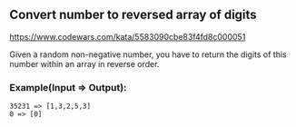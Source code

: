 ## Convert number to reversed array of digits

https://www.codewars.com/kata/5583090cbe83f4fd8c000051

Given a random non-negative number, you have to return the digits of this number within an array in reverse order.

### Example(Input => Output):

```
35231 => [1,3,2,5,3]
0 => [0]
```
